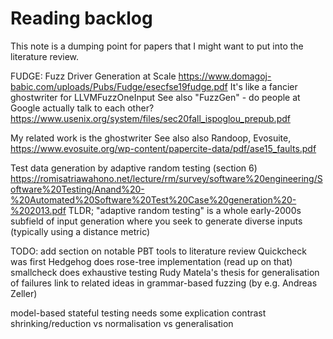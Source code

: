 # Reading backlog

This note is a dumping point for papers that I might want to put into the literature review.


FUDGE: Fuzz Driver Generation at Scale
https://www.domagoj-babic.com/uploads/Pubs/Fudge/esecfse19fudge.pdf
It's like a fancier ghostwriter for LLVMFuzzOneInput
See also "FuzzGen" - do people at Google actually talk to each other?
https://www.usenix.org/system/files/sec20fall_ispoglou_prepub.pdf

My related work is the ghostwriter
See also also Randoop, Evosuite, https://www.evosuite.org/wp-content/papercite-data/pdf/ase15_faults.pdf


Test data generation by adaptive random testing (section 6)
https://romisatriawahono.net/lecture/rm/survey/software%20engineering/Software%20Testing/Anand%20-%20Automated%20Software%20Test%20Case%20generation%20-%202013.pdf
TLDR; "adaptive random testing" is a whole early-2000s subfield of input generation
where you seek to generate diverse inputs (typically using a distance metric)


TODO: add section on notable PBT tools to literature review
Quickcheck was first
Hedgehog does rose-tree implementation (read up on that)
smallcheck does exhaustive testing
Rudy Matela's thesis for generalisation of failures
link to related ideas in grammar-based fuzzing (by e.g. Andreas Zeller)

model-based stateful testing needs some explication
contrast shrinking/reduction vs normalisation vs generalisation
